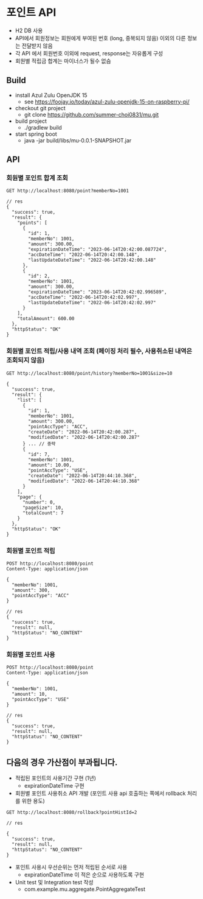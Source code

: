 # 포인트 API 


- H2 DB 사용
- API에서 회원정보는 회원에게 부여된 번호 (long, 중복되지 않음) 이외의 다른 정보는 전달받지 않음
- 각 API 에서 회원번호 이외에 request, response는 자유롭게 구성
- 회원별 적립금 합계는 마이너스가 될수 없슴


## Build
- install Azul Zulu OpenJDK 15 
  - see https://foojay.io/today/azul-zulu-openjdk-15-on-raspberry-pi/
- checkout git project
  - git clone https://github.com/summer-choi0831/mu.git
- build project
  - ./gradlew build
- start spring boot
  - java -jar build/libs/mu-0.0.1-SNAPSHOT.jar

## API
### 회원별 포인트 합계 조회
```
GET http://localhost:8080/point?memberNo=1001

// res
{
  "success": true,
  "result": {
    "points": [
      {
        "id": 1,
        "memberNo": 1001,
        "amount": 300.00,
        "expirationDateTime": "2023-06-14T20:42:00.087724",
        "accDateTime": "2022-06-14T20:42:00.148",
        "lastUpdateDateTime": "2022-06-14T20:42:00.148"
      },
      {
        "id": 2,
        "memberNo": 1001,
        "amount": 300.00,
        "expirationDateTime": "2023-06-14T20:42:02.996589",
        "accDateTime": "2022-06-14T20:42:02.997",
        "lastUpdateDateTime": "2022-06-14T20:42:02.997"
      }
    ],
    "totalAmount": 600.00
  },
  "httpStatus": "OK"
}

```
### 회원별 포인트 적립/사용 내역 조회 (페이징 처리 필수, 사용취소된 내역은 조회되지 않음)

```
GET http://localhost:8080/point/history?memberNo=1001&size=10

{
  "success": true,
  "result": {
    "list": [
      {
        "id": 1,
        "memberNo": 1001,
        "amount": 300.00,
        "pointAccType": "ACC",
        "createDate": "2022-06-14T20:42:00.287",
        "modifiedDate": "2022-06-14T20:42:00.287"
      } ... // 중략
      {
        "id": 7,
        "memberNo": 1001,
        "amount": 10.00,
        "pointAccType": "USE",
        "createDate": "2022-06-14T20:44:10.368",
        "modifiedDate": "2022-06-14T20:44:10.368"
      }
    ],
    "page": {
      "number": 0,
      "pageSize": 10,
      "totalCount": 7
    }
  },
  "httpStatus": "OK"
}

```

### 회원별 포인트 적립
```
POST http://localhost:8080/point
Content-Type: application/json

{
  "memberNo": 1001,
  "amount": 300,
  "pointAccType": "ACC"
}

// res
{
  "success": true,
  "result": null,
  "httpStatus": "NO_CONTENT"
}
```
### 회원별 포인트 사용
```
POST http://localhost:8080/point
Content-Type: application/json

{
  "memberNo": 1001,
  "amount": 10,
  "pointAccType": "USE"
}

// res
{
  "success": true,
  "result": null,
  "httpStatus": "NO_CONTENT"
}

```

## 다음의 경우 가산점이 부과됩니다.

- 적립된 포인트의 사용기간 구현 (1년)
  - expirationDateTime 구현
- 회원별 포인트 사용취소 API 개발 (포인트 사용 api 호출하는 쪽에서 rollback 처리를 위한 용도)
```
GET http://localhost:8080/rollback?pointHistId=2

// res

{
  "success": true,
  "result": null,
  "httpStatus": "NO_CONTENT"
}
```

- 포인트 사용시 우선순위는 먼저 적립된 순서로 사용
  - expirationDateTime 이 적은 순으로 사용하도록 구현
- Unit test 및 Integration test 작성
  - com.example.mu.aggregate.PointAggregateTest
  

